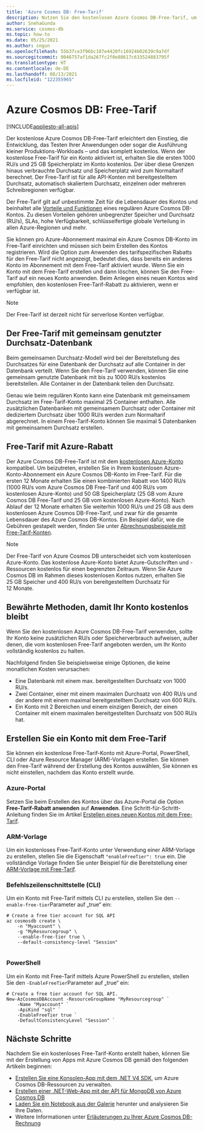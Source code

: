 ```yaml
---
title: 'Azure Cosmos DB: Free-Tarif'
description: Nutzen Sie den kostenlosen Azure Cosmos DB-Free-Tarif, um mit der Entwicklung und dem Testen Ihrer Anwendungen zu beginnen. Mit dem Free-Tarif erhalten Sie die ersten 1000 RU/s und 25 GB Speicherplatz im Konto kostenlos.
author: SnehaGunda
ms.service: cosmos-db
ms.topic: how-to
ms.date: 05/25/2021
ms.author: sngun
ms.openlocfilehash: 55b37ce3f96bc187e4420fc16924b02639c9a7df
ms.sourcegitcommit: 0046757af1da267fc2f0e88617c633524883795f
ms.translationtype: HT
ms.contentlocale: de-DE
ms.lasthandoff: 08/13/2021
ms.locfileid: "122355965"
---
```

# <a name="azure-cosmos-db-free-tier"></a>Azure Cosmos DB: Free-Tarif 
[!INCLUDE[appliesto-all-apis](includes/appliesto-all-apis.md)]

Der kostenlose Azure Cosmos DB-Free-Tarif erleichtert den Einstieg, die Entwicklung, das Testen Ihrer Anwendungen oder sogar die Ausführung kleiner Produktions-Workloads – und das komplett kostenlos. Wenn der kostenlose Free-Tarif für ein Konto aktiviert ist, erhalten Sie die ersten 1000 RU/s und 25 GB Speicherplatz im Konto kostenlos. Der über diese Grenzen hinaus verbrauchte Durchsatz und Speicherplatz wird zum Normaltarif berechnet. Der Free-Tarif ist für alle API-Konten mit bereitgestelltem Durchsatz, automatisch skaliertem Durchsatz, einzelnen oder mehreren Schreibregionen verfügbar.

Der Free-Tarif gilt auf unbestimmte Zeit für die Lebensdauer des Kontos und beinhaltet alle [Vorteile und Funktionen](introduction.md#key-benefits) eines regulären Azure Cosmos DB-Kontos. Zu diesen Vorteilen gehören unbegrenzter Speicher und Durchsatz (RU/s), SLAs, hohe Verfügbarkeit, schlüsselfertige globale Verteilung in allen Azure-Regionen und mehr.

Sie können pro Azure-Abonnement maximal ein Azure Cosmos DB-Konto im Free-Tarif einrichten und müssen sich beim Erstellen des Kontos registrieren. Wird die Option zum Anwenden des tarifspezifischen Rabatts für den Free-Tarif nicht angezeigt, bedeutet dies, dass bereits ein anderes Konto im Abonnement mit dem Free-Tarif aktiviert wurde. Wenn Sie ein Konto mit dem Free-Tarif erstellen und dann löschen, können Sie den Free-Tarif auf ein neues Konto anwenden. Beim Anlegen eines neuen Kontos wird empfohlen, den kostenlosen Free-Tarif-Rabatt zu aktivieren, wenn er verfügbar ist.

> [!NOTE]
> Der Free-Tarif ist derzeit nicht für serverlose Konten verfügbar.

## <a name="free-tier-with-shared-throughput-database"></a>Der Free-Tarif mit gemeinsam genutzter Durchsatz-Datenbank

Beim gemeinsamen Durchsatz-Modell wird bei der Bereitstellung des Durchsatzes für eine Datenbank der Durchsatz auf alle Container in der Datenbank verteilt. Wenn Sie den Free-Tarif verwenden, können Sie eine gemeinsam genutzte Datenbank mit bis zu 1000 RU/s kostenlos bereitstellen. Alle Container in der Datenbank teilen den Durchsatz. 

Genau wie beim regulären Konto kann eine Datenbank mit gemeinsamem Durchsatz im Free-Tarif-Konto maximal 25 Container enthalten. Alle zusätzlichen Datenbanken mit gemeinsamem Durchsatz oder Container mit dediziertem Durchsatz über 1000 RU/s werden zum Normaltarif abgerechnet. In einem Free-Tarif-Konto können Sie maximal 5 Datenbanken mit gemeinsamem Durchsatz erstellen.

## <a name="free-tier-with-azure-discount"></a>Free-Tarif mit Azure-Rabatt

Der Azure Cosmos DB-Free-Tarif ist mit dem [kostenlosen Azure-Konto](optimize-dev-test.md#azure-free-account) kompatibel. Um beizutreten, erstellen Sie in Ihrem kostenlosen Azure-Konto-Abonnement ein Azure Cosmos DB-Konto im Free-Tarif. Für die ersten 12 Monate erhalten Sie einen kombinierten Rabatt von 1400 RU/s (1000 RU/s vom Azure Cosmos DB Free-Tarif und 400 RU/s vom kostenlosen Azure-Konto) und 50 GB Speicherplatz (25 GB vom Azure Cosmos DB Free-Tarif und 25 GB vom kostenlosen Azure-Konto). Nach Ablauf der 12 Monate erhalten Sie weiterhin 1000 RU/s und 25 GB aus dem kostenlosen Azure Cosmos DB-Free-Tarif, und zwar für die gesamte Lebensdauer des Azure Cosmos DB-Kontos. Ein Beispiel dafür, wie die Gebühren gestapelt werden, finden Sie unter [Abrechnungsbeispiele mit Free-Tarif-Konten](understand-your-bill.md#azure-free-tier).

> [!NOTE]
> Der Free-Tarif von Azure Cosmos DB unterscheidet sich vom kostenlosen Azure-Konto. Das kostenlose Azure-Konto bietet Azure-Gutschriften und -Ressourcen kostenlos für einen begrenzten Zeitraum. Wenn Sie Azure Cosmos DB im Rahmen dieses kostenlosen Kontos nutzen, erhalten Sie 25 GB Speicher und 400 RU/s von bereitgestelltem Durchsatz für 12 Monate.

## <a name="best-practices-to-keep-your-account-free"></a>Bewährte Methoden, damit Ihr Konto kostenlos bleibt

Wenn Sie den kostenlosen Azure Cosmos DB-Free-Tarif verwenden, sollte Ihr Konto keine zusätzlichen RU/s oder Speicherverbrauch aufweisen, außer denen, die vom kostenlosen Free-Tarif angeboten werden, um Ihr Konto vollständig kostenlos zu halten.

Nachfolgend finden Sie beispielsweise einige Optionen, die keine monatlichen Kosten verursachen:

* Eine Datenbank mit einem max. bereitgestellten Durchsatz von 1000 RU/s.
* Zwei Container, einer mit einem maximalen Durchsatz von 400 RU/s und der andere mit einem maximal bereitgestelltem Durchsatz von 600 RU/s.
* Ein Konto mit 2 Bereichen und einem einzigen Bereich, der einen Container mit einem maximalen bereitgestellten Durchsatz von 500 RU/s hat.

## <a name="create-an-account-with-free-tier"></a>Erstellen Sie ein Konto mit dem Free-Tarif

Sie können ein kostenlose Free-Tarif-Konto mit Azure-Portal, PowerShell, CLI oder Azure Resource Manager (ARM)-Vorlagen erstellen. Sie können den Free-Tarif während der Erstellung des Kontos auswählen, Sie können es nicht einstellen, nachdem das Konto erstellt wurde.

### <a name="azure-portal"></a>Azure-Portal

Setzen Sie beim Erstellen des Kontos über das Azure-Portal die Option **Free-Tarif-Rabatt anwenden** auf **Anwenden**. Eine Schritt-für-Schritt-Anleitung finden Sie im Artikel [Erstellen eines neuen Kontos mit dem Free-Tarif](create-cosmosdb-resources-portal.md).

### <a name="arm-template"></a>ARM-Vorlage

Um ein kostenloses Free-Tarif-Konto unter Verwendung einer ARM-Vorlage zu erstellen, stellen Sie die Eigenschaft `"enableFreeTier": true` ein. Die vollständige Vorlage finden Sie unter Beispiel für die Bereitstellung einer [ARM-Vorlage mit Free-Tarif](manage-with-templates.md#free-tier).

### <a name="cli"></a>Befehlszeilenschnittstelle (CLI)

Um ein Konto mit Free-Tarif mittels CLI zu erstellen, stellen Sie den `--enable-free-tier`Parameter auf „true“ ein:

```azurecli-interactive
# Create a free tier account for SQL API
az cosmosdb create \
    -n "Myaccount" \
    -g "MyResourcegroup" \
    --enable-free-tier true \
    --default-consistency-level "Session"
    
```

### <a name="powershell"></a>PowerShell

Um ein Konto mit Free-Tarif mittels Azure PowerShell zu erstellen, stellen Sie den `-EnableFreeTier`Parameter auf „true“ ein:

```powershell-interactive
# Create a free tier account for SQL API. 
New-AzCosmosDBAccount -ResourceGroupName "MyResourcegroup" `
    -Name "Myaccount" `
    -ApiKind "sql" `
    -EnableFreeTier true `
    -DefaultConsistencyLevel "Session" `
```

## <a name="next-steps"></a>Nächste Schritte

Nachdem Sie ein kostenloses Free-Tarif-Konto erstellt haben, können Sie mit der Erstellung von Apps mit Azure Cosmos DB gemäß den folgenden Artikeln beginnen:

* [Erstellen Sie eine Konsolen-App mit dem .NET V4 SDK](create-sql-api-dotnet-v4.md), um Azure Cosmos DB-Ressourcen zu verwalten.
* [Erstellen einer .NET-Web-App mit der API für MongoDB von Azure Cosmos DB](mongodb/create-mongodb-dotnet.md)
* [Laden Sie ein Notebook aus der Galerie](publish-notebook-gallery.md#download-a-notebook-from-the-gallery) herunter und analysieren Sie Ihre Daten.
* Weitere Informationen unter [Erläuterungen zu Ihrer Azure Cosmos DB-Rechnung](understand-your-bill.md)
